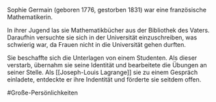 Sophie Germain (geboren 1776, gestorben 1831) war eine französische Mathematikerin.

In ihrer Jugend las sie Mathematikbücher aus der Bibliothek des Vaters. 
Daraufhin versuchte sie sich in der Universität einzuschreiben, was schwierig war, da Frauen nicht in die Universität gehen durften.

Sie beschaffte sich die Unterlagen von einem Studenten. Als dieser verstarb, übernahm sie seine Identität und bearbeitete die Übungen an seiner Stelle.
Als [[Joseph-Louis Lagrange]] sie zu einem Gespräch einladete, entdeckte er ihre Indentität und förderte sie seitdem offen.

#Große-Persönlichkeiten